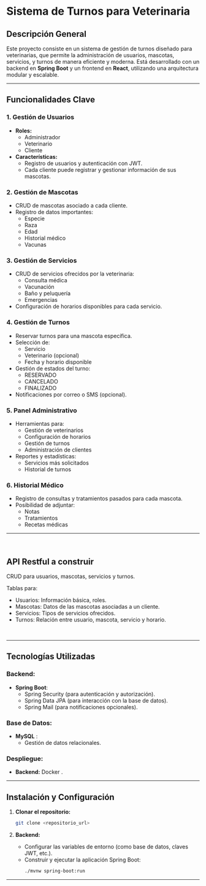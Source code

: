 # Sistema de Turnos para Veterinaria

## Descripción General
Este proyecto consiste en un sistema de gestión de turnos diseñado para veterinarias, que permite la administración de usuarios, mascotas, servicios, y turnos de manera eficiente y moderna. Está desarrollado con un backend en **Spring Boot** y un frontend en **React**, utilizando una arquitectura modular y escalable.

---

## Funcionalidades Clave

### 1. Gestión de Usuarios
- **Roles:**
  - Administrador
  - Veterinario
  - Cliente
- **Características:**
  - Registro de usuarios y autenticación con JWT.
  - Cada cliente puede registrar y gestionar información de sus mascotas.

### 2. Gestión de Mascotas
- CRUD de mascotas asociado a cada cliente.
- Registro de datos importantes:
  - Especie
  - Raza
  - Edad
  - Historial médico
  - Vacunas

### 3. Gestión de Servicios
- CRUD de servicios ofrecidos por la veterinaria:
  - Consulta médica
  - Vacunación
  - Baño y peluquería
  - Emergencias
- Configuración de horarios disponibles para cada servicio.

### 4. Gestión de Turnos
- Reservar turnos para una mascota específica.
- Selección de:
  - Servicio
  - Veterinario (opcional)
  - Fecha y horario disponible
- Gestión de estados del turno:
  - RESERVADO
  - CANCELADO
  - FINALIZADO
- Notificaciones por correo o SMS (opcional).

### 5. Panel Administrativo
- Herramientas para:
  - Gestión de veterinarios
  - Configuración de horarios
  - Gestión de turnos
  - Administración de clientes
- Reportes y estadísticas:
  - Servicios más solicitados
  - Historial de turnos

### 6. Historial Médico
- Registro de consultas y tratamientos pasados para cada mascota.
- Posibilidad de adjuntar:
  - Notas
  - Tratamientos
  - Recetas médicas

---
<br>

## API Restful a construir
CRUD para usuarios, mascotas, servicios y turnos.

Tablas para:
 - Usuarios: Información básica, roles.
 - Mascotas: Datos de las mascotas asociadas a un cliente.
 - Servicios: Tipos de servicios ofrecidos.
 - Turnos: Relación entre usuario, mascota, servicio y horario.

<br>

---
## Tecnologías Utilizadas

### Backend:
- **Spring Boot**:
  - Spring Security (para autenticación y autorización).
  - Spring Data JPA (para interacción con la base de datos).
  - Spring Mail (para notificaciones opcionales).


### Base de Datos:
- **MySQL** :
  - Gestión de datos relacionales.

### Despliegue:
- **Backend:** Docker .

---

## Instalación y Configuración

1. **Clonar el repositorio:**
   ```bash
   git clone <repositorio_url>
   ```

2. **Backend:**
   - Configurar las variables de entorno (como base de datos, claves JWT, etc.).
   - Construir y ejecutar la aplicación Spring Boot:
     ```bash
     ./mvnw spring-boot:run
     ```
---

